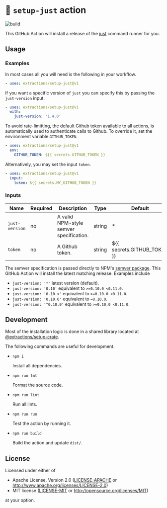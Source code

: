 # 🤖 `setup-just` action

![build](https://img.shields.io/github/workflow/status/extractions/setup-just/build)

This GitHub Action will install a release of the
[just](https://github.com/casey/just) command runner for you.

## Usage

### Examples

In most cases all you will need is the following in your workflow.

```yaml
- uses: extractions/setup-just@v1
```

If you want a specific version of `just` you can specify this by passing the
`just-version` input.

```yaml
- uses: extractions/setup-just@v1
  with:
    just-version: '1.4.0'
```

To avoid rate-limitting, the default Github token available to all actions, is 
automatically used to authenticate calls to Github. To override it, set the environment
variable `GITHUB_TOKEN`.

```yaml
- uses: extractions/setup-just@v1
  env:
    GITHUB_TOKEN: ${{ secrets.GITHUB_TOKEN }}
```

Alternatively, you may set the input `token`.

```yaml
- uses: extractions/setup-just@v1
  input:
    token: ${{ secrets.MY_GITHUB_TOKEN }}
```

### Inputs

| Name           | Required | Description                             | Type   | Default                     |
| -------------- | -------- | --------------------------------------- | ------ | --------------------------- |
| `just-version` | no       | A valid NPM-style semver specification. | string | *                           |
| `token`        | no       | A Github token.                         | string | ${{ secrets.GITHUB_TOKEN }} |

The semver specification is passed directly to NPM's [semver
package](https://www.npmjs.com/package/semver). This GitHub Action will install
the latest matching release. Examples include

- `just-version: '*'` latest version (default).
- `just-version: '0.10'` equivalent to `>=0.10.0 <0.11.0`.
- `just-version: '0.10.x'` equivalent to `>=0.10.0 <0.11.0`.
- `just-version: '0.10.0'` equivalent to `=0.10.0`.
- `just-version: '^0.10.0'` equivalent to `>=0.10.0 <0.11.0`.

## Development

Most of the installation logic is done in a shared library located at
[@extractions/setup-crate](https://github.com/extractions/setup-crate).

The following commands are useful for development.

- `npm i`

  Install all dependencies.

- `npm run fmt`

  Format the source code.

- `npm run lint`

  Run all lints.

- `npm run run`

  Test the action by running it.

- `npm run build`

  Build the action and update `dist/`.

## License

Licensed under either of

- Apache License, Version 2.0 ([LICENSE-APACHE](LICENSE-APACHE) or
   http://www.apache.org/licenses/LICENSE-2.0)
- MIT license ([LICENSE-MIT](LICENSE-MIT) or http://opensource.org/licenses/MIT)

at your option.
